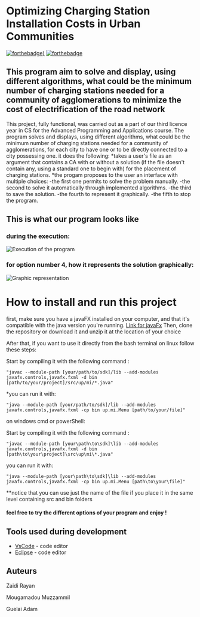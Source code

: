 # Optimizing Charging Station Installation Costs in Urban Communities
[![forthebadge](https://forthebadge.com/images/badges/made-with-java.svg))](http://forthebadge.com)  [![forthebadge](https://forthebadge.com/images/badges/powered-by-coffee.svg)](http://forthebadge.com)

## This program aim to solve and display, using different algorithms, what could be the minimum number of charging stations needed for a community of agglomerations to minimize the cost of electrification of the road network


This project, fully functional, was carried out as a part of our third licence year in CS for the Advanced Programming and Applications course.
The program solves and displays, using different algorithms, what could be the minimum number of charging stations needed for a community of agglomerations, for each city to have one or to be directly connected to a city possessing one.
it does the following:
*takes a user's file as an argument that contains a CA with or without a solution (if the file doesn't contain any, using a standard one to begin with) for the placement of charging stations.
*the progam proposes to the user an interface with multiple choices:
-the first one permits to solve the problem manually.
-the second to solve it automatically through implemented algorithms.
-the third to save the solution.
-the fourth to represent it graphically.
-the fifth to stop the program.


## This is what our program looks like
### during the execution:
![Execution of the program](https://github.com/Muzza1103/PROJET_PAA/tree/main/Projet_PAA/img/bash.png)
### for option number 4, how it represents the solution graphically:
![Graphic representation](https://github.com/Muzza1103/PROJET_PAA/tree/main/Projet_PAA/img/javafx.png)

# How to install and run this project

first, make sure you have a javaFX installed on your computer, and that it's compatible with the java version you're running.
[Link for javaFx](https://gluonhq.com/products/javafx/)
Then, clone the repository or download it and unzip it at the location of your choice

After that, if you want to use it directly from the bash terminal on linux follow these steps:

   Start by compiling it with the following command : 


    "javac --module-path [your/path/to/sdk]/lib --add-modules javafx.controls,javafx.fxml -d bin [path/to/your/project]/src/up/mi/*.java"
    
   *you can run it with: 
    
    "java --module-path [your/path/to/sdk]/lib --add-modules javafx.controls,javafx.fxml -cp bin up.mi.Menu [path/to/your/file]"      

    
   on windows cmd or powerShell:

   Start by compiling it with the following command : 
    
    "javac --module-path [your\path\to\sdk]\lib --add-modules javafx.controls,javafx.fxml -d bin [path\to\your\project]\src\up\mi\*.java"
    
   you can run it with:


    "java --module-path [your\path\to\sdk]\lib --add-modules javafx.controls,javafx.fxml -cp bin up.mi.Menu [path\to\your\file]"


**notice that you can use just the name of the file if you place it in the same level containing src and bin folders

#### feel free to try the different options of your program and enjoy !




## Tools used during development


* [VsCode](https://code.visualstudio.com/) - code editor
* [Eclipse](https://eclipseide.org) - code editor


## Auteurs
Zaidi Rayan

Mougamadou Muzzammil

Guelai Adam





 

